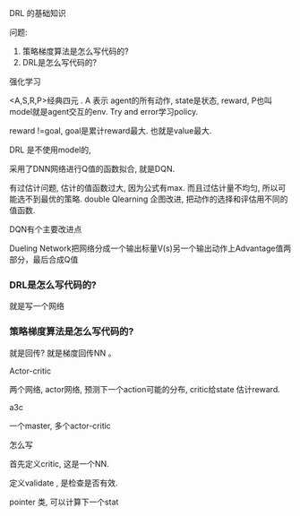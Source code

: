 DRL 的基础知识

问题: 

1. 策略梯度算法是怎么写代码的?
2. DRL是怎么写代码的?

强化学习

<A,S,R,P>经典四元 . A 表示 agent的所有动作, state是状态, reward, P也叫model就是agent交互的env. Try and error学习policy.

reward !=goal, goal是累计reward最大. 也就是value最大. 

DRL 是不使用model的, 

采用了DNN网络进行Q值的函数拟合, 就是DQN. 

有过估计问题, 估计的值函数过大, 因为公式有max. 而且过估计量不均匀, 所以可能选不到最优的策略. double Qlearning 企图改进, 把动作的选择和评估用不同的值函数. 

DQN有个主要改进点

Dueling Network把网络分成一个输出标量V(s)另一个输出动作上Advantage值两部分，最后合成Q值

### DRL是怎么写代码的?

就是写一个网络

### 策略梯度算法是怎么写代码的?

就是回传?  就是梯度回传NN 。



Actor-critic

两个网络, actor网络, 预测下一个action可能的分布,  critic给state 估计reward.

a3c

一个master, 多个actor-critic





怎么写

首先定义critic,  这是一个NN.

定义validate , 是检查是否有效.

pointer 类, 可以计算下一个stat